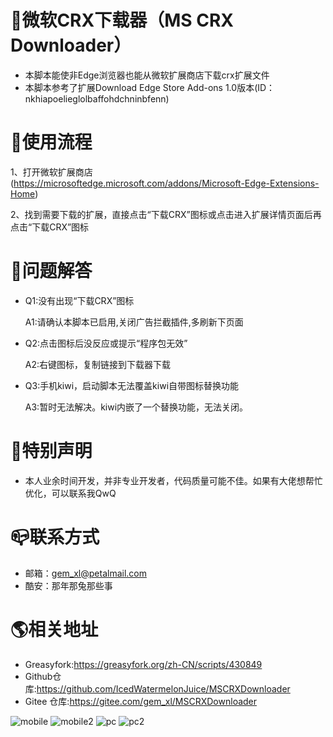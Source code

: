 
# 🎯微软CRX下载器（MS CRX Downloader）
* 本脚本能使非Edge浏览器也能从微软扩展商店下载crx扩展文件
* 本脚本参考了扩展Download Edge Store Add-ons 1.0版本(ID：nkhiapoelieglolbaffohdchninbfenn)

# 📖使用流程
1、打开微软扩展商店(https://microsoftedge.microsoft.com/addons/Microsoft-Edge-Extensions-Home)

2、找到需要下载的扩展，直接点击“下载CRX”图标或点击进入扩展详情页面后再点击“下载CRX”图标 

# 💊问题解答
* Q1:没有出现“下载CRX”图标

  A1:请确认本脚本已启用,关闭广告拦截插件,多刷新下页面

* Q2:点击图标后没反应或提示“程序包无效”

  A2:右键图标，复制链接到下载器下载
  
* Q3:手机kiwi，启动脚本无法覆盖kiwi自带图标替换功能

  A3:暂时无法解决。kiwi内嵌了一个替换功能，无法关闭。

# 🔔特别声明
* 本人业余时间开发，并非专业开发者，代码质量可能不佳。如果有大佬想帮忙优化，可以联系我QwQ

# 📪联系方式
* 邮箱：gem_xl@petalmail.com
* 酷安：那年那兔那些事

# 🌎相关地址
* Greasyfork:https://greasyfork.org/zh-CN/scripts/430849
* Github仓库:https://github.com/IcedWatermelonJuice/MSCRXDownloader
* Gitee 仓库:https://gitee.com/gem_xl/MSCRXDownloader

![mobile](https://user-images.githubusercontent.com/87429695/129848032-2d4489de-d830-4f5c-b9ee-932d0c69099a.png)
![mobile2](https://user-images.githubusercontent.com/87429695/129849194-303853cf-ee73-4696-bb3f-3e323b831a0c.png)
![pc](https://user-images.githubusercontent.com/87429695/129848038-8f4c7109-db79-4456-adf5-6909f89f695a.png)
![pc2](https://user-images.githubusercontent.com/87429695/129849207-1a11d60c-570c-4a58-bbd7-5f04d137089b.png)
